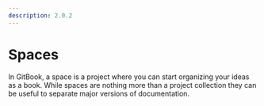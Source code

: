 ```yaml
---
description: 2.0.2
---
```


# Spaces

In GitBook, a space is a project where you can start organizing your ideas as a book. While spaces are nothing more than a project collection they can be useful to separate major versions of documentation.

